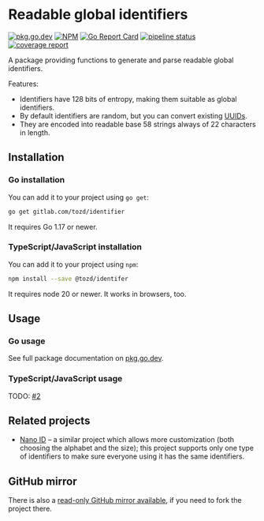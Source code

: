 # Readable global identifiers

[![pkg.go.dev](https://pkg.go.dev/badge/gitlab.com/tozd/identifier)](https://pkg.go.dev/gitlab.com/tozd/identifier)
[![NPM](https://img.shields.io/npm/v/@tozd/identifier.svg)](https://www.npmjs.com/package/@tozd/identifier)
[![Go Report Card](https://goreportcard.com/badge/gitlab.com/tozd/identifier)](https://goreportcard.com/report/gitlab.com/tozd/identifier)
[![pipeline status](https://gitlab.com/tozd/identifier/badges/main/pipeline.svg?ignore_skipped=true)](https://gitlab.com/tozd/identifier/-/pipelines)
[![coverage report](https://gitlab.com/tozd/identifier/badges/main/coverage.svg)](https://gitlab.com/tozd/identifier/-/graphs/main/charts)

A package providing functions to generate and parse readable global identifiers.

Features:

- Identifiers have 128 bits of entropy, making them suitable as global identifiers.
- By default identifiers are random, but you can convert existing
  [UUIDs](https://en.wikipedia.org/wiki/Universally_unique_identifier).
- They are encoded into readable base 58 strings always of 22 characters in length.

## Installation

### Go installation

You can add it to your project using `go get`:

```sh
go get gitlab.com/tozd/identifier
```

It requires Go 1.17 or newer.

### TypeScript/JavaScript installation

You can add it to your project using `npm`:

```sh
npm install --save @tozd/identifer
```

It requires node 20 or newer. It works in browsers, too.

## Usage

### Go usage

See full package documentation on [pkg.go.dev](https://pkg.go.dev/gitlab.com/tozd/identifier#section-documentation).

### TypeScript/JavaScript usage

TODO: [#2](https://gitlab.com/tozd/identifier/-/issues/2)

## Related projects

- [Nano ID](https://github.com/ai/nanoid) – a similar project which allows more customization (both choosing
  the alphabet and the size); this project supports only one type of identifiers to make sure everyone using
  it has the same identifiers.

## GitHub mirror

There is also a [read-only GitHub mirror available](https://github.com/tozd/identifier),
if you need to fork the project there.
